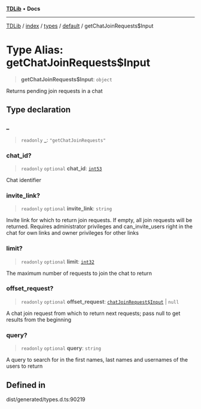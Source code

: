 [**TDLib**](../../../../../../README.md) • **Docs**

***

[TDLib](../../../../../../modules.md) / [index](../../../../../README.md) / [types](../../../README.md) / [default](../README.md) / getChatJoinRequests$Input

# Type Alias: getChatJoinRequests$Input

> **getChatJoinRequests$Input**: `object`

Returns pending join requests in a chat

## Type declaration

### \_

> `readonly` **\_**: `"getChatJoinRequests"`

### chat\_id?

> `readonly` `optional` **chat\_id**: [`int53`](int53-1.md)

Chat identifier

### invite\_link?

> `readonly` `optional` **invite\_link**: `string`

Invite link for which to return join requests. If empty, all join requests will be returned. Requires administrator privileges and can_invite_users right in the chat for own links and owner privileges for other links

### limit?

> `readonly` `optional` **limit**: [`int32`](int32-1.md)

The maximum number of requests to join the chat to return

### offset\_request?

> `readonly` `optional` **offset\_request**: [`chatJoinRequest$Input`](chatJoinRequest$Input-1.md) \| `null`

A chat join request from which to return next requests; pass null to get results from the beginning

### query?

> `readonly` `optional` **query**: `string`

A query to search for in the first names, last names and usernames of the users to return

## Defined in

dist/generated/types.d.ts:90219
